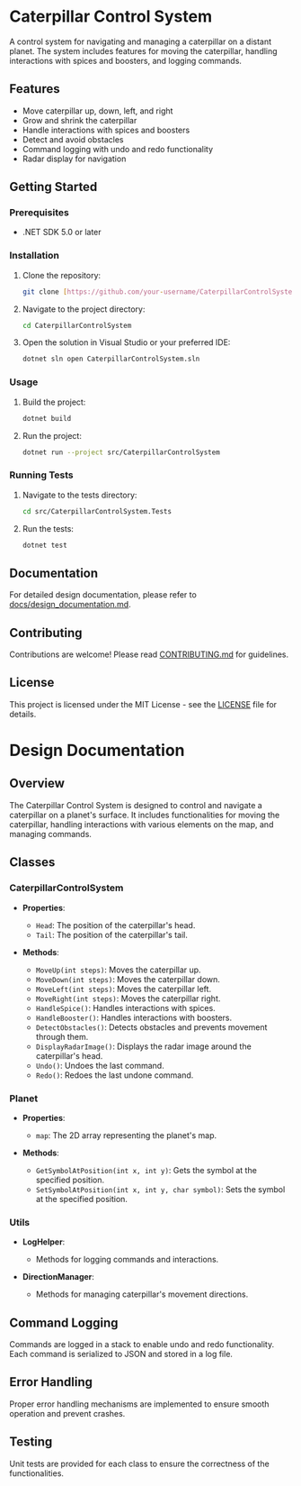 # Caterpillar Control System

A control system for navigating and managing a caterpillar on a distant planet. The system includes features for moving the caterpillar, handling interactions with spices and boosters, and logging commands.

## Features

- Move caterpillar up, down, left, and right
- Grow and shrink the caterpillar
- Handle interactions with spices and boosters
- Detect and avoid obstacles
- Command logging with undo and redo functionality
- Radar display for navigation

## Getting Started

### Prerequisites

- .NET SDK 5.0 or later

### Installation

1. Clone the repository:
    ```bash
    git clone [https://github.com/your-username/CaterpillarControlSystem.git](https://github.com/JosephKithome/CaterpillarSystem.git)
    ```

2. Navigate to the project directory:
    ```bash
    cd CaterpillarControlSystem
    ```

3. Open the solution in Visual Studio or your preferred IDE:
    ```bash
    dotnet sln open CaterpillarControlSystem.sln
    ```

### Usage

1. Build the project:
    ```bash
    dotnet build
    ```

2. Run the project:
    ```bash
    dotnet run --project src/CaterpillarControlSystem
    ```

### Running Tests

1. Navigate to the tests directory:
    ```bash
    cd src/CaterpillarControlSystem.Tests
    ```

2. Run the tests:
    ```bash
    dotnet test
    ```

## Documentation

For detailed design documentation, please refer to [docs/design_documentation.md](docs/design_documentation.md).

## Contributing

Contributions are welcome! Please read [CONTRIBUTING.md](CONTRIBUTING.md) for guidelines.

## License

This project is licensed under the MIT License - see the [LICENSE](LICENSE) file for details.



# Design Documentation

## Overview

The Caterpillar Control System is designed to control and navigate a caterpillar on a planet's surface. It includes functionalities for moving the caterpillar, handling interactions with various elements on the map, and managing commands.

## Classes

### CaterpillarControlSystem

- **Properties**:
  - `Head`: The position of the caterpillar's head.
  - `Tail`: The position of the caterpillar's tail.

- **Methods**:
  - `MoveUp(int steps)`: Moves the caterpillar up.
  - `MoveDown(int steps)`: Moves the caterpillar down.
  - `MoveLeft(int steps)`: Moves the caterpillar left.
  - `MoveRight(int steps)`: Moves the caterpillar right.
  - `HandleSpice()`: Handles interactions with spices.
  - `HandleBooster()`: Handles interactions with boosters.
  - `DetectObstacles()`: Detects obstacles and prevents movement through them.
  - `DisplayRadarImage()`: Displays the radar image around the caterpillar's head.
  - `Undo()`: Undoes the last command.
  - `Redo()`: Redoes the last undone command.

### Planet

- **Properties**:
  - `map`: The 2D array representing the planet's map.

- **Methods**:
  - `GetSymbolAtPosition(int x, int y)`: Gets the symbol at the specified position.
  - `SetSymbolAtPosition(int x, int y, char symbol)`: Sets the symbol at the specified position.

### Utils

- **LogHelper**:
  - Methods for logging commands and interactions.

- **DirectionManager**:
  - Methods for managing caterpillar's movement directions.

## Command Logging

Commands are logged in a stack to enable undo and redo functionality. Each command is serialized to JSON and stored in a log file.

## Error Handling

Proper error handling mechanisms are implemented to ensure smooth operation and prevent crashes.

## Testing

Unit tests are provided for each class to ensure the correctness of the functionalities.

